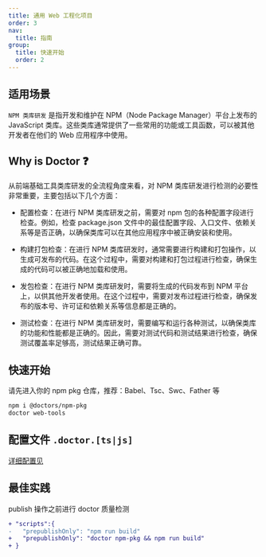 ```yaml
---
title: 通用 Web 工程化项目
order: 3
nav:
  title: 指南
group:
  title: 快速开始
  order: 2
---
```


## 适用场景

`NPM 类库研发` 是指开发和维护在 NPM（Node Package Manager）平台上发布的 JavaScript 类库。这些类库通常提供了一些常用的功能或工具函数，可以被其他开发者在他们的 Web 应用程序中使用。

## Why is Doctor ❓

从前端基础工具类库研发的全流程角度来看，对 NPM 类库研发进行检测的必要性非常重要，主要包括以下几个方面：

- 配置检查：在进行 NPM 类库研发之前，需要对 npm 包的各种配置字段进行检查。例如，检查 package.json 文件中的最佳配置字段、入口文件、依赖关系等是否正确，以确保类库可以在其他应用程序中被正确安装和使用。

- 构建打包检查：在进行 NPM 类库研发时，通常需要进行构建和打包操作，以生成可发布的代码。在这个过程中，需要对构建和打包过程进行检查，确保生成的代码可以被正确地加载和使用。

- 发包检查：在进行 NPM 类库研发时，需要将生成的代码发布到 NPM 平台上，以供其他开发者使用。在这个过程中，需要对发布过程进行检查，确保发布的版本号、许可证和依赖关系等信息都是正确的。

- 测试检查：在进行 NPM 类库研发时，需要编写和运行各种测试，以确保类库的功能和性能都是正确的。因此，需要对测试代码和测试结果进行检查，确保测试覆盖率足够高，测试结果正确可靠。

## 快速开始

请先进入你的 npm pkg 仓库，推荐：Babel、Tsc、Swc、Father 等

```sh
npm i @doctors/npm-pkg
doctor web-tools
```

## 配置文件 `.doctor.[ts|js]`

[详细配置见](/config/npm-pkg)

## 最佳实践

publish 操作之前进行 doctor 质量检测

```diff
+ "scripts":{
-   "prepublishOnly": "npm run build"
+   "prepublishOnly": "doctor npm-pkg && npm run build"
+ }
```
